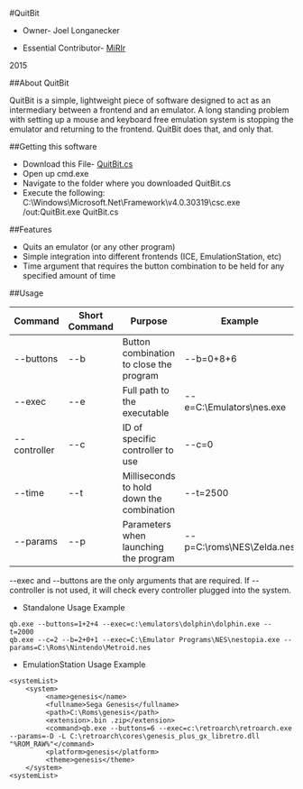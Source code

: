 #QuitBit

* Owner- Joel Longanecker

* Essential Contributor- [MiRIr](https://github.com/MiRIr)

2015

##About QuitBit

QuitBit is a simple, lightweight piece of software designed to act as an intermediary between a frontend and an emulator.
A long standing problem with setting up a mouse and keyboard free emulation system is stopping the emulator and returning to the frontend. QuitBit does that, and only that.

##Getting this software

* Download this File- [QuitBit.cs](https://raw.githubusercontent.com/longjoel/quitbit/master/QuitBit.cs)
* Open up cmd.exe
* Navigate to the folder where you downloaded QuitBit.cs
* Execute the following: C:\Windows\Microsoft.Net\Framework\v4.0.30319\csc.exe /out:QuitBit.exe QuitBit.cs

##Features

* Quits an emulator (or any other program)
* Simple integration into different frontends (ICE, EmulationStation, etc)
* Time argument that requires the button combination to be held for any specified amount of time

##Usage

Command     |Short Command|Purpose                                  |Example 
------------|-------------|-----------------------------------------|-------
--buttons   |--b          |Button combination to close the program  |--b=0+8+6
--exec      |--e          |Full path to the executable              |--e=C:\Emulators\nes.exe
--controller|--c          |ID of specific controller to use         |--c=0
--time      |--t          |Milliseconds to hold down the combination|--t=2500
--params    |--p          |Parameters when launching the program    |--p=C:\roms\NES\Zelda.nes

--exec and --buttons are the only arguments that are required. If --controller is not used, it will check every controller plugged into the system.

* Standalone Usage Example
```
qb.exe --buttons=1+2+4 --exec=c:\emulators\dolphin\dolphin.exe --t=2000
qb.exe --c=2 --b=2+0+1 --exec=C:\Emulator Programs\NES\nestopia.exe --params=C:\Roms\Nintendo\Metroid.nes
```

* EmulationStation Usage Example

```
<systemList>
    <system>
         <name>genesis</name>
         <fullname>Sega Genesis</fullname>
         <path>C:\Roms\genesis</path>
         <extension>.bin .zip</extension>
         <command>qb.exe --buttons=6 --exec=c:\retroarch\retroarch.exe --params=-D -L C:\retroarch\cores\genesis_plus_gx_libretro.dll "%ROM_RAW%"</command>
         <platform>genesis</platform>
         <theme>genesis</theme>
    </system>
<systemList>
```
